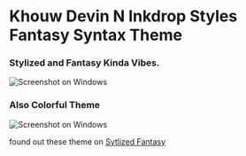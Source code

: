 # Khouw Devin N Inkdrop Styles Fantasy Syntax Theme


### Stylized and Fantasy Kinda Vibes.

![Screenshot on Windows](https://github.com/khouwdevin/inkdrop-stylized-fantasy-syntax-theme/blob/master/pictures/photo1.png?raw=true)

### Also Colorful Theme

![Screenshot on Windows](https://github.com/khouwdevin/inkdrop-stylized-fantasy-syntax-theme/blob/master/pictures/photo2.png?raw=true)

found out these theme on [Sytlized Fantasy](https://my.inkdrop.app/plugins/stylized-fantasy-syntax-theme)
